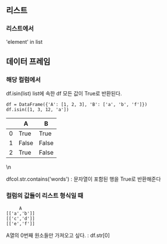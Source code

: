 ## 리스트
### 리스트에서
'element' in list


## 데이터 프레임 
### 해당 컬럼에서
df.isin(list) list에 속한 df 모든 값이 True로 반환된다.

```python3
df = DataFrame({'A': [1, 2, 3], 'B': ['a', 'b', 'f']})
df.isin([1, 3, 12, 'a'])
```

| |A|B|
|--|----|----|
|0|True|True|
|1|False|False|
|2|True|False|
\n

dfcol.str.contains('words') : 문자열이 포함된 행을 True로 반환해준다


### 컬럼의 값들이 리스트 형식일 때 
```
     A
[['a','b']]
[['c','d']]
[['e','f']]
```


A열의 0번째 원소들만 가져오고 싶다. : df.str[0]
